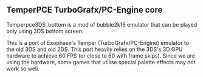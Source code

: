 ## TemperPCE TurboGrafx/PC-Engine core

Temperpce3DS_bottom is a mod of bubble2k16 emulator that can be played only using 3DS bottom screen.

This is a port of Exophase's Temper (TurboGrafx/PC-Engine) emulator to the old 3DS and old 2DS. This port heavily relies on the 3DS's 3D GPU hardware to achieve 60 FPS (or close to 60 with frame skips). Since we are using the hardware, some games that utilise special palette effects may not work so well.
